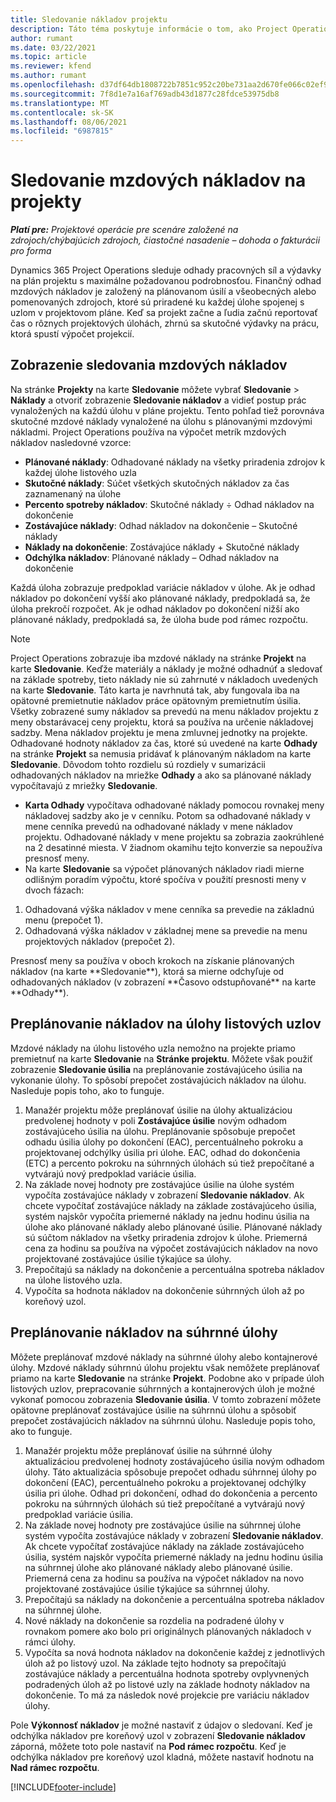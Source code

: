 ```yaml
---
title: Sledovanie nákladov projektu
description: Táto téma poskytuje informácie o tom, ako Project Operations sleduje pokrok oproti mzdovým nákladom a výdavkom na projekt.
author: rumant
ms.date: 03/22/2021
ms.topic: article
ms.reviewer: kfend
ms.author: rumant
ms.openlocfilehash: d37df64db1808722b7851c952c20be731aa2d670fe066c02ef90386712487407
ms.sourcegitcommit: 7f8d1e7a16af769adb43d1877c28fdce53975db8
ms.translationtype: MT
ms.contentlocale: sk-SK
ms.lasthandoff: 08/06/2021
ms.locfileid: "6987815"
---
```

# <a name="labor-cost-tracking-on-projects"></a>Sledovanie mzdových nákladov na projekty

_**Platí pre:** Projektové operácie pre scenáre založené na zdrojoch/chýbajúcich zdrojoch, čiastočné nasadenie – dohoda o fakturácii pro forma_

Dynamics 365 Project Operations sleduje odhady pracovných síl a výdavky na plán projektu s maximálne požadovanou podrobnosťou. Finančný odhad mzdových nákladov je založený na plánovanom úsilí a všeobecných alebo pomenovaných zdrojoch, ktoré sú priradené ku každej úlohe spojenej s uzlom v projektovom pláne. Keď sa projekt začne a ľudia začnú reportovať čas o rôznych projektových úlohách, zhrnú sa skutočné výdavky na prácu, ktorá spustí výpočet projekcií.

## <a name="labor-cost-tracking-view"></a>Zobrazenie sledovania mzdových nákladov

Na stránke **Projekty** na karte **Sledovanie** môžete vybrať **Sledovanie** > **Náklady** a otvoriť zobrazenie **Sledovanie nákladov** a vidieť postup prác vynaložených na každú úlohu v pláne projektu. Tento pohľad tiež porovnáva skutočné mzdové náklady vynaložené na úlohu s plánovanými mzdovými nákladmi. Project Operations používa na výpočet metrík mzdových nákladov nasledovné vzorce:

- **Plánované náklady**: Odhadované náklady na všetky priradenia zdrojov k každej úlohe listového uzla
- **Skutočné náklady**: Súčet všetkých skutočných nákladov za čas zaznamenaný na úlohe
- **Percento spotreby nákladov**: Skutočné náklady ÷ Odhad nákladov na dokončenie
- **Zostávajúce náklady**: Odhad nákladov na dokončenie – Skutočné náklady
- **Náklady na dokončenie**: Zostávajúce náklady + Skutočné náklady
- **Odchýlka nákladov**: Plánované náklady – Odhad nákladov na dokončenie

Každá úloha zobrazuje predpoklad variácie nákladov v úlohe. Ak je odhad nákladov po dokončení vyšší ako plánované náklady, predpokladá sa, že úloha prekročí rozpočet. Ak je odhad nákladov po dokončení nižší ako plánované náklady, predpokladá sa, že úloha bude pod rámec rozpočtu.

>[!NOTE]
> Project Operations zobrazuje iba mzdové náklady na stránke **Projekt** na karte **Sledovanie**. Keďže materiály a náklady je možné odhadnúť a sledovať na základe spotreby, tieto náklady nie sú zahrnuté v nákladoch uvedených na karte **Sledovanie**. Táto karta je navrhnutá tak, aby fungovala iba na opätovné premietnutie nákladov práce opätovným premietnutím úsilia.
Všetky zobrazené sumy nákladov sa prevedú na menu nákladov projektu z meny obstarávacej ceny projektu, ktorá sa používa na určenie nákladovej sadzby. Mena nákladov projektu je mena zmluvnej jednotky na projekte. Odhadované hodnoty nákladov za čas, ktoré sú uvedené na karte **Odhady** na stránke **Projekt** sa nemusia pridávať k plánovaným nákladom na karte **Sledovanie**. Dôvodom tohto rozdielu sú rozdiely v sumarizácii odhadovaných nákladov na mriežke **Odhady** a ako sa plánované náklady vypočítavajú z mriežky **Sledovanie**. 
>
> - **Karta Odhady** vypočítava odhadované náklady pomocou rovnakej meny nákladovej sadzby ako je v cenníku. Potom sa odhadované náklady v mene cenníka prevedú na odhadované náklady v mene nákladov projektu. Odhadované náklady v mene projektu sa zobrazia zaokrúhlené na 2 desatinné miesta. V žiadnom okamihu tejto konverzie sa nepoužíva presnosť meny. 
> - Na karte **Sledovanie** sa výpočet plánovaných nákladov riadi mierne odlišným poradím výpočtu, ktoré spočíva v použití presnosti meny v dvoch fázach: 
   ><ol>
   ><li>Odhadovaná výška nákladov v mene cenníka sa prevedie na základnú menu (prepočet 1).</li>
   ><li>Odhadovaná výška nákladov v základnej mene sa prevedie na menu projektových nákladov (prepočet 2). </li>
   ></ol>
   >Presnosť meny sa používa v oboch krokoch na získanie plánovaných nákladov (na karte **Sledovanie**), ktorá sa mierne odchyľuje od odhadovaných nákladov (v zobrazení **Časovo odstupňované** na karte **Odhady**). 
   
## <a name="reprojecting-costs-on-leaf-node-tasks"></a>Preplánovanie nákladov na úlohy listových uzlov

Mzdové náklady na úlohu listového uzla nemožno na projekte priamo premietnuť na karte **Sledovanie** na **Stránke projektu**. Môžete však použiť zobrazenie **Sledovanie úsilia** na preplánovanie zostávajúceho úsilia na vykonanie úlohy. To spôsobí prepočet zostávajúcich nákladov na úlohu. Nasleduje popis toho, ako to funguje.

1. Manažér projektu môže preplánovať úsilie na úlohy aktualizáciou predvolenej hodnoty v poli **Zostávajúce úsilie** novým odhadom zostávajúceho úsilia na úlohu. Preplánovanie spôsobuje prepočet odhadu úsilia úlohy po dokončení (EAC), percentuálneho pokroku a projektovanej odchýlky úsilia pri úlohe. EAC, odhad do dokončenia (ETC) a percento pokroku na súhrnných úlohách sú tiež prepočítané a vytvárajú nový predpoklad variácie úsilia.
2. Na základe novej hodnoty pre zostávajúce úsilie na úlohe systém vypočíta zostávajúce náklady v zobrazení **Sledovanie nákladov**. Ak chcete vypočítať zostávajúce náklady na základe zostávajúceho úsilia, systém najskôr vypočíta priemerné náklady na jednu hodinu úsilia na úlohe ako plánované náklady alebo plánované úsilie. Plánované náklady sú súčtom nákladov na všetky priradenia zdrojov k úlohe. Priemerná cena za hodinu sa používa na výpočet zostávajúcich nákladov na novo projektované zostávajúce úsilie týkajúce sa úlohy.
3. Prepočítajú sa náklady na dokončenie a percentuálna spotreba nákladov na úlohe listového uzla.
4. Vypočíta sa hodnota nákladov na dokončenie súhrnných úloh až po koreňový uzol.

## <a name="reprojecting-costs-on-summary-tasks"></a>Preplánovanie nákladov na súhrnné úlohy

Môžete preplánovať mzdové náklady na súhrnné úlohy alebo kontajnerové úlohy. Mzdové náklady súhrnnú úlohu projektu však nemôžete preplánovať priamo na karte **Sledovanie** na stránke **Projekt**. Podobne ako v prípade úloh listových uzlov, prepracovanie súhrnných a kontajnerových úloh je možné vykonať pomocou zobrazenia **Sledovanie úsilia**. V tomto zobrazení môžete opätovne preplánovať zostávajúce úsilie na súhrnnú úlohu a spôsobiť prepočet zostávajúcich nákladov na súhrnnú úlohu. Nasleduje popis toho, ako to funguje.

1. Manažér projektu môže preplánovať úsilie na súhrnné úlohy aktualizáciou predvolenej hodnoty zostávajúceho úsilia novým odhadom úlohy. Táto aktualizácia spôsobuje prepočet odhadu súhrnnej úlohy po dokončení (EAC), percentuálneho pokroku a projektovanej odchýlky úsilia pri úlohe. Odhad pri dokončení, odhad do dokončenia a percento pokroku na súhrnných úlohách sú tiež prepočítané a vytvárajú nový predpoklad variácie úsilia.
2. Na základe novej hodnoty pre zostávajúce úsilie na súhrnnej úlohe systém vypočíta zostávajúce náklady v zobrazení **Sledovanie nákladov**. Ak chcete vypočítať zostávajúce náklady na základe zostávajúceho úsilia, systém najskôr vypočíta priemerné náklady na jednu hodinu úsilia na súhrnnej úlohe ako plánované náklady alebo plánované úsilie. Priemerná cena za hodinu sa používa na výpočet nákladov na novo projektované zostávajúce úsilie týkajúce sa súhrnnej úlohy.
3. Prepočítajú sa náklady na dokončenie a percentuálna spotreba nákladov na súhrnnej úlohe.
4. Nové náklady na dokončenie sa rozdelia na podradené úlohy v rovnakom pomere ako bolo pri originálnych plánovaných nákladoch v rámci úlohy.
5. Vypočíta sa nová hodnota nákladov na dokončenie každej z jednotlivých úloh až po listový uzol. Na základe tejto hodnoty sa prepočítajú zostávajúce náklady a percentuálna hodnota spotreby ovplyvnených podradených úloh až po listové uzly na základe hodnoty nákladov na dokončenie. To má za následok nové projekcie pre variáciu nákladov úlohy. 


Pole **Výkonnosť nákladov** je možné nastaviť z údajov o sledovaní. Keď je odchýlka nákladov pre koreňový uzol v zobrazení **Sledovanie nákladov** záporná, môžete toto pole nastaviť na **Pod rámec rozpočtu**. Keď je odchýlka nákladov pre koreňový uzol kladná, môžete nastaviť hodnotu na **Nad rámec rozpočtu**.


[!INCLUDE[footer-include](../includes/footer-banner.md)]

